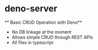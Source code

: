 # deno-server
** Basic CRUD Operation with Deno** 

* No DB linkage at the moment 
* Allows simple CRUD through REST APIs 
* All files in typescript 